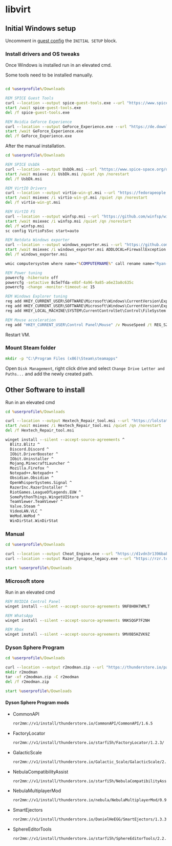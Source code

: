 # libvirt

## Initial Windows setup

Uncomment in [guest config](guest.nix) the `INITIAL SETUP` block.

### Install drivers and OS tweaks

Once Windows is installed run in an elevated cmd.

Some tools need to be installed manually.

```cmd

cd %userprofile%/Downloads

REM SPICE Guest Tools
curl --location --output spice-guest-tools.exe --url "https://www.spice-space.org/download/windows/spice-guest-tools/spice-guest-tools-latest.exe"
start /wait spice-guest-tools.exe
del /f spice-guest-tools.exe

REM Nvidia GeForce Experience
curl --location --output GeForce_Experience.exe --url "https://de.download.nvidia.com/GFE/GFEClient/3.28.0.417/GeForce_Experience_v3.28.0.417.exe"
start /wait GeForce_Experience.exe
del /f GeForce_Experience.exe
```

After the manual installation.

```cmd
cd %userprofile%/Downloads

REM SPICE UsbDk
curl --location --output UsbDk.msi --url "https://www.spice-space.org/download/windows/usbdk/UsbDk_1.0.22_x64.msi"
start /wait msiexec /i UsbDk.msi /quiet /qn /norestart
del /f UsbDk.msi

REM VirtIO Drivers
curl --location --output virtio-win-gt.msi --url "https://fedorapeople.org/groups/virt/virtio-win/direct-downloads/archive-virtio/virtio-win-0.1.240-1/virtio-win-gt-x64.msi"
start /wait msiexec /i virtio-win-gt.msi /quiet /qn /norestart
del /f virtio-win-gt.msi

REM VirtIO FS
curl --location --output winfsp.msi --url "https://github.com/winfsp/winfsp/releases/download/v2.0/winfsp-2.0.23075.msi"
start /wait msiexec /i winfsp.msi /quiet /qn /norestart
del /f winfsp.msi
sc config VirtioFsSvc start=auto

REM Netdata Windows exporter
curl --location --output windows_exporter.msi --url "https://github.com/prometheus-community/windows_exporter/releases/download/v0.29.2/windows_exporter-0.29.2-amd64.msi"
start /wait msiexec /i windows_exporter.msi ADDLOCAL=FirewallException /quiet /qn /norestart
del /f windows_exporter.msi

wmic computersystem where name="%COMPUTERNAME%" call rename name="Ryan-Desktop"

REM Power tuning
powercfg -hibernate off
powercfg -setactive 8c5e7fda-e8bf-4a96-9a85-a6e23a8c635c
powercfg -change -monitor-timeout-ac 15

REM Windows Explorer tuning
reg add HKEY_CURRENT_USER\SOFTWARE\Microsoft\Windows\CurrentVersion\Explorer\Advanced /v Hidden /t REG_DWORD /d 1 /f
reg add HKEY_CURRENT_USER\SOFTWARE\Microsoft\Windows\CurrentVersion\Explorer\Advanced /v HideFileExt /t REG_DWORD /d 0 /f
reg add HKEY_LOCAL_MACHINE\SYSTEM\CurrentControlSet\Control\FileSystem /v LongPathsEnabled /t REG_DWORD /d 1 /f

REM Mouse acceleration
reg add "HKEY_CURRENT_USER\Control Panel\Mouse" /v MouseSpeed /t REG_SZ /d 0 /f
```

Restart VM.

### Mount Steam folder

```cmd
mkdir -p "C:\Program Files (x86)\Steam\steamapps"
```

Open `Disk Management`, right click drive and select `Change Drive Letter and Paths...` and add the newly created path.

## Other Software to install

Run in an elevated cmd

```cmd
cd %userprofile%/Downloads

curl --location --output Hextech_Repair_tool.msi --url "https://lolstatic-a.akamaihd.net/player-support/tools/hextech-repair-tool/latest/Hextech%20Repair%20Tool.msi"
start /wait msiexec /i Hextech_Repair_tool.msi /quiet /qn /norestart
del /f Hextech_Repair_tool.msi

winget install --silent --accept-source-agreements ^
  Blitz.Blitz ^
  Discord.Discord ^
  IObit.DriverBooster ^
  IObit.Uninstaller ^
  Mojang.MinecraftLauncher ^
  Mozilla.Firefox ^
  Notepad++.Notepad++ ^
  Obsidian.Obsidian ^
  OpenWhisperSystems.Signal ^
  RazerInc.RazerInstaller ^
  RiotGames.LeagueOfLegends.EUW ^
  SomePythonThings.WingetUIStore ^
  TeamViewer.TeamViewer ^
  Valve.Steam ^
  VideoLAN.VLC ^
  WeMod.WeMod ^
  WinDirStat.WinDirStat
```

### Manual

```cmd
cd %userprofile%/Downloads

curl --location --output Cheat_Engine.exe --url "https://d1vdn3r1396bak.cloudfront.net/installer/726575248502658/7285449"
curl --location --output Razer_Synapse_legacy.exe --url "https://rzr.to/synapse-pc-download"

start %userprofile%/Downloads
```

### Microsoft store

Run in an elevated cmd

```cmd
REM NVIDIA Control Panel
winget install --silent --accept-source-agreements 9NF8H0H7WMLT

REM WhatsApp
winget install --silent --accept-source-agreements 9NKSQGP7F2NH

REM Xbox
winget install --silent --accept-source-agreements 9MV0B5HZVK9Z
```

### Dyson Sphere Program

```cmd
cd %userprofile%/Downloads

curl --location --output r2modman.zip --url "https://thunderstore.io/package/download/ebkr/r2modman/3.1.48"
mkdir r2modman
tar -xf r2modman.zip -C r2modman
del /f r2modman.zip

start %userprofile%/Downloads
```

#### Dyson Sphere Program mods

- CommonAPI

  ```txt
  ror2mm://v1/install/thunderstore.io/CommonAPI/CommonAPI/1.6.5
  ```

- FactoryLocator

  ```txt
  ror2mm://v1/install/thunderstore.io/starfi5h/FactoryLocator/1.2.3/
  ```

- GalacticScale

  ```txt
  ror2mm://v1/install/thunderstore.io/Galactic_Scale/GalacticScale/2.13.4
  ```

- NebulaCompatibilityAssist

  ```txt
  ror2mm://v1/install/thunderstore.io/starfi5h/NebulaCompatibilityAssist/0.4.1
  ```

- NebulaMultiplayerMod

  ```txt
  ror2mm://v1/install/thunderstore.io/nebula/NebulaMultiplayerMod/0.9.2
  ```

- SmartEjectors

  ```txt
  ror2mm://v1/install/thunderstore.io/DanielHeEGG/SmartEjectors/1.3.3
  ```

- SphereEditorTools

  ```txt
  ror2mm://v1/install/thunderstore.io/starfi5h/SphereEditorTools/2.2.3
  ```
